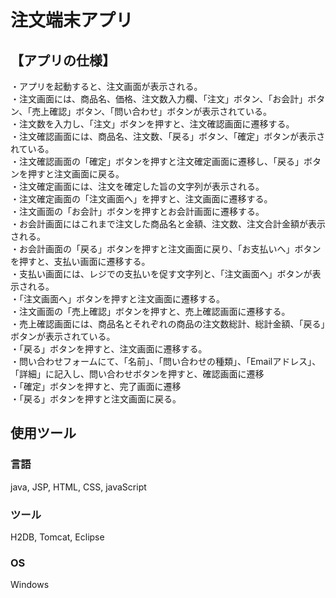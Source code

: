 # 注文端末アプリ
## 【アプリの仕様】
・アプリを起動すると、注文画面が表示される。<br>
・注文画面には、商品名、価格、注文数入力欄、「注文」ボタン、「お会計」ボタン、「売上確認」ボタン、「問い合わせ」ボタンが表示されている。<br>
・注文数を入力し、「注文」ボタンを押すと、注文確認画面に遷移する。<br>
・注文確認画面には、商品名、注文数、「戻る」ボタン、「確定」ボタンが表示されている。<br>
・注文確認画面の「確定」ボタンを押すと注文確定画面に遷移し、「戻る」ボタンを押すと注文画面に戻る。<br>
・注文確定画面には、注文を確定した旨の文字列が表示される。<br>
・注文確定画面の「注文画面へ」を押すと、注文画面に遷移する。<br>
・注文画面の「お会計」ボタンを押すとお会計画面に遷移する。<br>
・お会計画面にはこれまで注文した商品名と金額、注文数、注文合計金額が表示される。<br>
・お会計画面の「戻る」ボタンを押すと注文画面に戻り、「お支払いへ」ボタンを押すと、支払い画面に遷移する。<br>
・支払い画面には、レジでの支払いを促す文字列と、「注文画面へ」ボタンが表示される。<br>
・「注文画面へ」ボタンを押すと注文画面に遷移する。<br>
・注文画面の「売上確認」ボタンを押すと、売上確認画面に遷移する。<br>
・売上確認画面には、商品名とそれぞれの商品の注文数総計、総計金額、「戻る」ボタンが表示されている。<br>
・「戻る」ボタンを押すと、注文画面に遷移する。<br>
・問い合わせフォームにて、「名前」、「問い合わせの種類」、「Emailアドレス」、「詳細」に記入し、問い合わせボタンを押すと、確認画面に遷移<br>
・「確定」ボタンを押すと、完了画面に遷移<br>
・「戻る」ボタンを押すと注文画面に戻る。<br>

## 使用ツール
### 言語
java, JSP, HTML, CSS, javaScript
### ツール
H2DB, Tomcat, Eclipse
### OS
Windows
